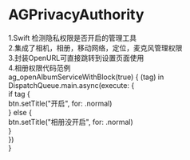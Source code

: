 # AGPrivacyAuthority
1.Swift 检测隐私权限是否开启的管理工具  
2.集成了相机，相册，移动网络，定位，麦克风管理权限  
3.封装OpenURL可直接跳转到设置页面使用  
4.相册权限代码范例  
ag_openAlbumServiceWithBlock(true) { (tag) in  
                DispatchQueue.main.async(execute: {  
                    if tag {  
                        btn.setTitle("开启", for: .normal)  
                    } else {  
                        btn.setTitle("相册没开启", for: .normal)  
                    }  
                })  
            }


